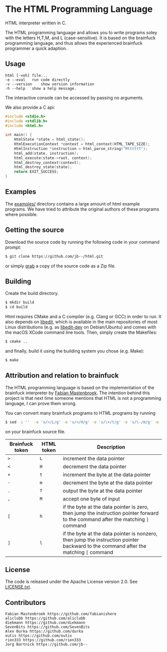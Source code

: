 The HTML Programming Language
=============================
HTML interpreter written in C.

The HTML programming language and allows you to write programs soley with the letters H,T,M, and L (case-sensitive).
It is based on the brainfuck programming language, and thus allows the experienced brainfuck programmer a quick adaption.


## Usage
    html [-veh] file...
	-e --eval	run code directly
	-v --version	show version information
	-h --help	show a help message.

The interactive console can be accessed by passing no arguments.    

We also provide a C api:

``` c
#include <stdio.h>
#include <stdlib.h>
#include <html.h>
    
int main() {
	HtmlState *state = html_state();
	HtmlExecutionContext *context = html_context(HTML_TAPE_SIZE);
	HtmlInstruction *instruction = html_parse_string("MtttttT");
 	html_add(state, instruction);
 	html_execute(state->root, context);
	html_destroy_context(context);
 	html_destroy_state(state);
	return EXIT_SUCCESS;
}
```

## Examples
The [examples/](/examples) directory contains a large amount of 
html example programs. We have tried to attribute the original
authors of these programs where possible.

## Getting the source
Download the source code by running the following code in your command prompt:
```sh
$ git clone https://github.com/jb--/html.git
```
or simply [grab](https://github.com/jb--/html/archive/master.zip) a copy of the source code as a Zip file.

## Building
Create the build directory.
```sh
$ mkdir build
$ cd build
```
Html requires CMake and a C compiler (e.g. Clang or GCC) in order to run. It also depends on [libedit](http://thrysoee.dk/editline/), which is available in the main repositories of most Linux distributions (e.g. as [libedit-dev](https://packages.debian.org/stretch/libedit-dev) on Debian/Ubuntu) and comes with the macOS XCode command line tools. 
Then, simply create the Makefiles:
```sh
$ cmake ..
```
and finally, build it using the building system you chose (e.g. Make):
```sh
$ make
```

## Attribution and relation to brainfuck

The HTML programming language is based on the implementation of the brainfuck interpreter by [Fabian Mastenbroek](https://github.com/fabianishere/brainfuck). The intention behind this project is that next time someone mentions that HTML is not a programming language, I can prove them wrong.

You can convert many brainfuck programs to HTML programs by running 
```sh
$ sed -i ''  -e 's/>/L/g' -e 's/</H/g' -e 's/\+/t/g' -e 's/\-/m/g' -e 's/\./T/g' -e 's/,/M/g' -e 's/\[/h/g' -e 's/\]/l/g' *.bf
```
on your brainfuck source file. 

Brainfuck token | HTML token | Description
--------------- | ---------- | ------------
 `>` | `L` | increment the data pointer 
 `<` | `H` | decrement the data pointer
 `+` | `t` | increment the byte at the data pointer
 `-` | `m` | decrement the byte at the data pointer
 `.` | `T` | output the byte at the data pointer
 `,` | `M` | accept one byte of input
 `[` | `h` | if the byte at the data pointer is zero, then jump the instruction pointer forward to the command after the matching `]` command
 `]` | `l` | if the byte at the data pointer is nonzero, then jump the instruction pointer backward to the command after the matching `[` command



## License
The code is released under the Apache License version 2.0. See [LICENSE.txt](/LICENSE.txt).

## Contributors
    Fabian Mastenbroek https://github.com/fabianishere
    aliclubb https://github.com/aliclubb
    diekmann https://github.com/diekmann
    SevenBits https://github.com/SevenBits
    Alex Burka https://github.com/durka
	outis https://github.com/outis
	rien333 https://github.com/rien333
    Jorg Bartnick https://github.com/jb--
